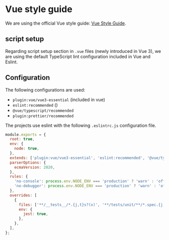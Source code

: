 # Vue style guide

We are using the official Vue style guide: [Vue Style Guide](https://vuejs.org/style-guide/#rule-categories).

## script setup

Regarding script setup section in `.vue` files (newly introduced in Vue 3),
we are using the default TypeScript lint configuration included in Vue and Eslint.

## Configuration

The following configurations are used:
- `plugin:vue/vue3-essential` (included in vue)
- `eslint:recommended` ()
- `@vue/typescript/recommended`
- `plugin:prettier/recommended`

The projects use eslint with the following `.eslintrc.js` configuration file.

```javascript
module.exports = {
  root: true,
  env: {
    node: true,
  },
  extends: ['plugin:vue/vue3-essential', 'eslint:recommended', '@vue/typescript/recommended', 'plugin:prettier/recommended'],
  parserOptions: {
    ecmaVersion: 2020,
  },
  rules: {
    'no-console': process.env.NODE_ENV === 'production' ? 'warn' : 'off',
    'no-debugger': process.env.NODE_ENV === 'production' ? 'warn' : 'off',
  },
  overrides: [
    {
      files: ['**/__tests__/*.{j,t}s?(x)', '**/tests/unit/**/*.spec.{j,t}s?(x)'],
      env: {
        jest: true,
      },
    },
  ],
};

```
